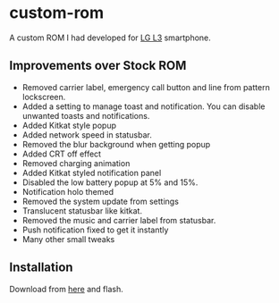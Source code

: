 # custom-rom
A custom ROM I had developed for [LG L3](http://www.gsmarena.com/lg_optimus_l3_e405-4835.php) smartphone.


## Improvements over Stock ROM

- Removed carrier label, emergency call button and line from pattern lockscreen.
- Added a setting to manage toast and notification. You can disable unwanted toasts and notifications.
- Added Kitkat style popup
- Added network speed in statusbar.
- Removed the blur background when getting popup
- Added CRT off effect
- Removed charging animation
- Added Kitkat styled notification panel
- Disabled the low battery popup at 5% and 15%.
- Notification holo themed
- Removed the system update from settings
- Translucent statusbar like kitkat.
- Removed the music and carrier label from statusbar.
- Push notification fixed to get it instantly
- Many other small tweaks


## Installation
Download from [here](https://github.com/studenton/custom-rom/archive/master.zip) and flash.
